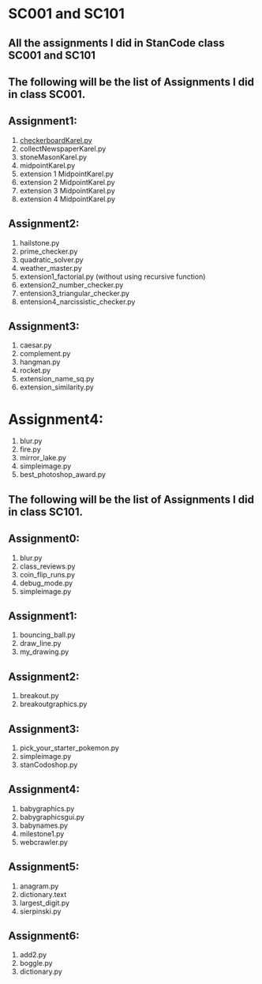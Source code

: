 #    SC001 and SC101
## All the assignments I did in StanCode class SC001 and SC101


##  The following will be the list of Assignments I did in class SC001.

##  Assignment1:
  1. [checkerboardKarel.py](https://github.com/MikeLaiGitHub/SC001-and-SC101-at-StanCode/blob/main/SC001/Assignment1/CheckerboardKarel.py)
  2. collectNewspaperKarel.py
  3. stoneMasonKarel.py
  4. midpointKarel.py
  5. extension 1 MidpointKarel.py
  6. extension 2 MidpointKarel.py
  7. extension 3 MidpointKarel.py
  8. extension 4 MidpointKarel.py

##  Assignment2:
  1. hailstone.py
  2. prime_checker.py
  3. quadratic_solver.py
  4. weather_master.py
  5. extension1_factorial.py (without using recursive function)
  6. extension2_number_checker.py
  7. entension3_triangular_checker.py
  8. entension4_narcissistic_checker.py

##  Assignment3:
  1. caesar.py
  2. complement.py
  3. hangman.py
  4. rocket.py
  5. extension_name_sq.py
  6. extension_similarity.py

#  Assignment4:
  1. blur.py
  2. fire.py
  3. mirror_lake.py
  4. simpleimage.py
  5. best_photoshop_award.py


##   The following will be the list of Assignments I did in class SC101.

##  Assignment0:
  1. blur.py
  2. class_reviews.py
  3. coin_flip_runs.py
  4. debug_mode.py
  5. simpleimage.py

##  Assignment1:
  1. bouncing_ball.py
  2. draw_line.py
  3. my_drawing.py
  
##  Assignment2:
  1. breakout.py
  2. breakoutgraphics.py

##  Assignment3:
  1. pick_your_starter_pokemon.py
  2. simpleimage.py
  3. stanCodoshop.py

##  Assignment4:
  1. babygraphics.py
  2. babygraphicsgui.py
  3. babynames.py
  4. milestone1.py
  5. webcrawler.py
  
##  Assignment5:
  1. anagram.py
  2. dictionary.text
  3. largest_digit.py
  4. sierpinski.py
  
##  Assignment6:
  1. add2.py
  2. boggle.py
  3. dictionary.py
